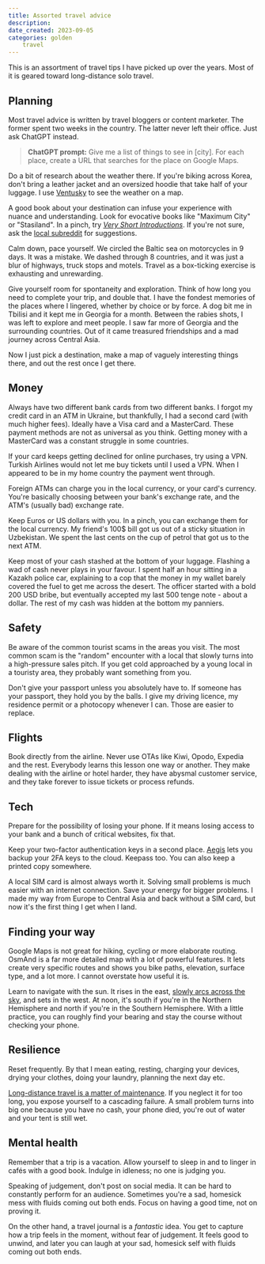 ```yaml
---
title: Assorted travel advice
description: 
date_created: 2023-09-05
categories: golden
    travel
---
```


This is an assortment of travel tips I have picked up over the years. Most of it is geared toward long-distance solo travel.

## Planning

Most travel advice is written by travel bloggers or content marketer. The former spent two weeks in the country. The latter never left their office. Just ask ChatGPT instead.

> **ChatGPT prompt:** Give me a list of things to see in [city]. For each place, create a URL that searches for the place on Google Maps.

Do a bit of research about the weather there. If you're biking across Korea, don't bring a leather jacket and an oversized hoodie that take half of your luggage. I use [Ventusky](https://www.ventusky.com/) to see the weather on a map.

A good book about your destination can infuse your experience with nuance and understanding. Look for evocative books like "Maximum City" or "Stasiland". In a pinch, try *[Very Short Introductions](https://en.wikipedia.org/wiki/Very_Short_Introductions)*. If you're not sure, ask the [local subreddit](https://old.reddit.com/r/LocationReddits/wiki/index) for suggestions.

Calm down, pace yourself. We circled the Baltic sea on motorcycles in 9 days. It was a mistake. We dashed through 8 countries, and it was just a blur of highways, truck stops and motels. Travel as a box-ticking exercise is exhausting and unrewarding.

Give yourself room for spontaneity and exploration. Think of how long you need to complete your trip, and double that. I have the fondest memories of the places where I lingered, whether by choice or by force. A dog bit me in Tbilisi and it kept me in Georgia for a month. Between the rabies shots, I was left to explore and meet people. I saw far more of Georgia and the surrounding countries. Out of it came treasured friendships and a mad journey across Central Asia.

Now I just pick a destination, make a map of vaguely interesting things there, and out the rest once I get there.

## Money

Always have two different bank cards from two different banks. I forgot my credit card in an ATM in Ukraine, but thankfully, I had a second card (with much higher fees). Ideally have a Visa card and a MasterCard. These payment methods are not as universal as you think. Getting money with a MasterCard was a constant struggle in some countries.

If your card keeps getting declined for online purchases, try using a VPN. Turkish Airlines would not let me buy tickets until I used a VPN. When I appeared to be in my home country the payment went through.

Foreign ATMs can charge you in the local currency, or your card's currency. You're basically choosing between your bank's exchange rate, and the ATM's (usually bad) exchange rate.

Keep Euros or US dollars with you. In a pinch, you can exchange them for the local currency. My friend's 100$ bill got us out of a sticky situation in Uzbekistan. We spent the last cents on the cup of petrol that got us to the next ATM.

Keep most of your cash stashed at the bottom of your luggage. Flashing a wad of cash never plays in your favour. I spent half an hour sitting in a Kazakh police car, explaining to a cop that the money in my wallet barely covered the fuel to get me across the desert. The officer started with a bold 200 USD bribe, but eventually accepted my last 500 tenge note - about a dollar. The rest of my cash was hidden at the bottom my panniers.

## Safety

Be aware of the common tourist scams in the areas you visit. The most common scam is the "random" encounter with a local that slowly turns into a high-pressure sales pitch. If you get cold approached by a young local in a touristy area, they probably want something from you.

Don't give your passport unless you absolutely have to. If someone has your passport, they hold you by the balls. I give my driving licence, my residence permit or a photocopy whenever I can. Those are easier to replace.

## Flights

Book directly from the airline. Never use OTAs like Kiwi, Opodo, Expedia and the rest. Everybody learns this lesson one way or another. They make dealing with the airline or hotel harder, they have abysmal customer service, and they take forever to issue tickets or process refunds.

## Tech

Prepare for the possibility of losing your phone. If it means losing access to your bank and a bunch of critical websites, fix that.

Keep your two-factor authentication keys in a second place. [Aegis](https://getaegis.app/) lets you backup your 2FA keys to the cloud. Keepass too. You can also keep a printed copy somewhere.

A local SIM card is almost always worth it. Solving small problems is much easier with an internet connection. Save your energy for bigger problems. I made my way from Europe to Central Asia and back without a SIM card, but now it's the first thing I get when I land.

## Finding your way

Google Maps is not great for hiking, cycling or more elaborate routing. OsmAnd is a far more detailed map with a lot of powerful features. It lets create very specific routes and shows you bike paths, elevation, surface type, and a lot more. I cannot overstate how useful it is.

Learn to navigate with the sun. It rises in the east, [slowly arcs across the sky](https://www.youtube.com/watch?v=F95ArVB4Ye0), and sets in the west. At noon, it's south if you're in the Northern Hemisphere and north if you're in the Southern Hemisphere. With a little practice, you can roughly find your bearing and stay the course without checking your phone.

## Resilience

Reset frequently. By that I mean eating, resting, charging your devices, drying your clothes, doing your laundry, planning the next day etc.

[Long-distance travel is a matter of maintenance](/blog/motorcycle-maintenance). If you neglect it for too long, you expose yourself to a cascading failure. A small problem turns into big one because you have no cash, your phone died, you're out of water and your tent is still wet.

## Mental health

Remember that a trip is a vacation. Allow yourself to sleep in and to linger in cafés with a good book. Indulge in idleness; no one is judging you.

Speaking of judgement, don't post on social media. It can be hard to constantly perform for an audience. Sometimes you're a sad, homesick mess with fluids coming out both ends. Focus on having a good time, not on proving it.

On the other hand, a travel journal is a *fantastic* idea. You get to capture how a trip feels in the moment, without fear of judgement. It feels good to unwind, and later you can laugh at your sad, homesick self with fluids coming out both ends.